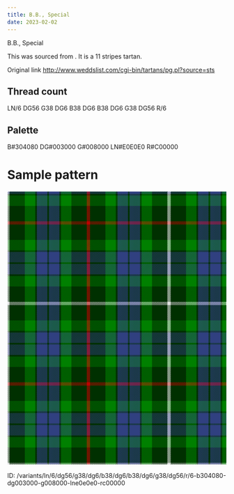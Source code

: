 ```yaml
---
title: B.B., Special
date: 2023-02-02
---
```

B.B., Special

This was sourced from <no value>.  It is a 11 stripes tartan.

Original link http://www.weddslist.com/cgi-bin/tartans/pg.pl?source=sts

## Thread count
LN/6 DG56 G38 DG6 B38 DG6 B38 DG6 G38 DG56 R/6

## Palette
B#304080 DG#003000 G#008000 LN#E0E0E0 R#C00000

# Sample pattern

![Tartan detail](tartan.png "LN/6 DG56 G38 DG6 B38 DG6 B38 DG6 G38 DG56 R/6 tartan")

ID: /variants/ln/6/dg56/g38/dg6/b38/dg6/b38/dg6/g38/dg56/r/6-b304080-dg003000-g008000-lne0e0e0-rc00000